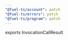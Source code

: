 ```yaml
---
"@fuel-ts/account": patch
"@fuel-ts/errors": patch
"@fuel-ts/program": patch
---
```


exports InvocationCallResult
